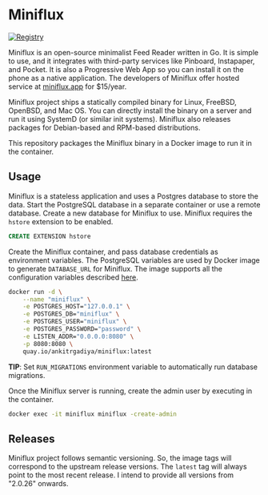 # Miniflux

[![Registry](https://img.shields.io/badge/registry-quay.io-red)](https://quay.io/repository/ankitrgadiya/miniflux?tab=tags)

Miniflux is an open-source minimalist Feed Reader written in Go. It is simple to
use, and it integrates with third-party services like Pinboard, Instapaper, and
Pocket. It is also a Progressive Web App so you can install it on the phone as a
native application. The developers of Miniflux offer hosted service at
[miniflux.app](https://miniflux.app) for $15/year.

Miniflux project ships a statically compiled binary for Linux, FreeBSD, OpenBSD,
and Mac OS. You can directly install the binary on a server and run it using
SystemD (or similar init systems). Miniflux also releases packages for
Debian-based and RPM-based distributions.

This repository packages the Miniflux binary in a Docker image to run it in the
container.

## Usage

Miniflux is a stateless application and uses a Postgres database to store the
data. Start the PostgreSQL database in a separate container or use a remote
database. Create a new database for Miniflux to use. Miniflux requires the
`hstore` extension to be enabled.

```sql
CREATE EXTENSION hstore
```

Create the Miniflux container, and pass database credentials as environment
variables. The PostgreSQL variables are used by Docker image to generate
`DATABASE_URL` for Miniflux. The image supports all the configuration variables
described [here](https://miniflux.app/docs/configuration.html).

```bash
docker run -d \
	--name "miniflux" \
	-e POSTGRES_HOST="127.0.0.1" \
	-e POSTGRES_DB="miniflux" \
	-e POSTGRES_USER="miniflux" \
	-e POSTGRES_PASSWORD="password" \
	-e LISTEN_ADDR="0.0.0.0:8080" \
	-p 8080:8080 \
	quay.io/ankitrgadiya/miniflux:latest
```

**TIP**: Set `RUN_MIGRATIONS` environment variable to automatically run database
migrations.

Once the Miniflux server is running, create the admin user by executing in the
container.

```bash
docker exec -it miniflux miniflux -create-admin
```

## Releases

Miniflux project follows semantic versioning. So, the image tags will correspond
to the upstream release versions. The `latest` tag will always point to the most
recent release. I intend to provide all versions from "2.0.26" onwards.
